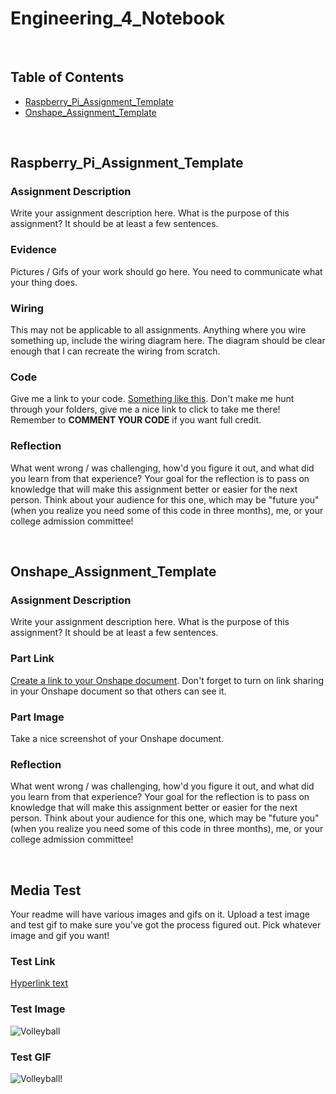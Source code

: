 # Engineering_4_Notebook

&nbsp;

## Table of Contents
* [Raspberry_Pi_Assignment_Template](#raspberry_pi_assignment_template)
* [Onshape_Assignment_Template](#onshape_assignment_template)

&nbsp;

## Raspberry_Pi_Assignment_Template

### Assignment Description

Write your assignment description here. What is the purpose of this assignment? It should be at least a few sentences.

### Evidence 

Pictures / Gifs of your work should go here. You need to communicate what your thing does. 

### Wiring

This may not be applicable to all assignments. Anything where you wire something up, include the wiring diagram here. The diagram should be clear enough that I can recreate the wiring from scratch. 

### Code
Give me a link to your code. [Something like this](https://github.com/millerm22/Engineering_4_Notebook/blob/main/Raspberry_Pi/hello_world.py). Don't make me hunt through your folders, give me a nice link to click to take me there! Remember to **COMMENT YOUR CODE** if you want full credit. 

### Reflection

What went wrong / was challenging, how'd you figure it out, and what did you learn from that experience? Your goal for the reflection is to pass on knowledge that will make this assignment better or easier for the next person. Think about your audience for this one, which may be "future you" (when you realize you need some of this code in three months), me, or your college admission committee!

&nbsp;

## Onshape_Assignment_Template

### Assignment Description

Write your assignment description here. What is the purpose of this assignment? It should be at least a few sentences.

### Part Link 

[Create a link to your Onshape document](https://cvilleschools.onshape.com/documents/003e413cee57f7ccccaa15c2/w/ea71050bb283bf3bf088c96c/e/c85ae532263d3b551e1795d0?renderMode=0&uiState=62d9b9d7883c4f335ec42021). Don't forget to turn on link sharing in your Onshape document so that others can see it. 

### Part Image

Take a nice screenshot of your Onshape document. 

### Reflection

What went wrong / was challenging, how'd you figure it out, and what did you learn from that experience? Your goal for the reflection is to pass on knowledge that will make this assignment better or easier for the next person. Think about your audience for this one, which may be "future you" (when you realize you need some of this code in three months), me, or your college admission committee!

&nbsp;

## Media Test

Your readme will have various images and gifs on it. Upload a test image and test gif to make sure you've got the process figured out. Pick whatever image and gif you want!

### Test Link
[Hyperlink text](http://www.google.com)      

### Test Image
![Volleyball](https://www.google.com/search?sca_esv=560734445&rlz=1C1CHBD_enUS1073&q=volleyball&tbm=isch&source=lnms&sa=X&ved=2ahUKEwjl5rXB9f-AAxWzMlkFHU6vAUcQ0pQJegQIDBAB&biw=1920&bih=963&safe=active&ssui=on#imgrc=P5-u10qvFhPM9M)  


### Test GIF
![Volleyball!](https://www.google.com/search?q=volleyball+gif&&tbm=isch&ved=2ahUKEwjCmc_C9f-AAxW7CVkFHQnLB38Q2-cCegQIABAA&oq=volleyball+gif&gs_lcp=CgNpbWcQAzIECAAQAzIFCAAQgAQyBQgAEIAEMgUIABCABDIFCAAQgAQyBQgAEIAEMgUIABCABDIFCAAQgAQyBQgAEIAEMgUIABCABDoKCAAQigUQsQMQQzoLCAAQgAQQsQMQgwE6CAgAEIAEELEDOgcIABCKBRBDOg0IABCKBRCxAxCDARBDOgYIABAIEB46CQgAEBgQgAQQClDbBljeGWDlIGgDcAB4AIABNYgBwgKSAQE4mAEAoAEBqgELZ3dzLXdpei1pbWfAAQE&sclient=img&ei=pd7sZIKzKruT5NoPiZaf-Ac&bih=963&biw=1920&rlz=1C1CHBD_enUS1073&safe=active&ssui=on#imgrc=pZ76pLRLUeS7lM)  
